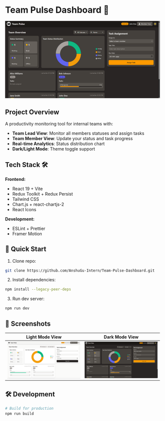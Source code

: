 # Team Pulse Dashboard 🚀

[![Watch the demo](./public/demo/dark.png)](https://streamable.com/2i6hdd)

## Project Overview

A productivity monitoring tool for internal teams with:

- **Team Lead View**: Monitor all members statuses and assign tasks
- **Team Member View**: Update your status and task progress
- **Real-time Analytics**: Status distribution chart
- **Dark/Light Mode**: Theme toggle support

## Tech Stack 🛠️

**Frontend:**

- React 19 + Vite
- Redux Toolkit + Redux Persist
- Tailwind CSS
- Chart.js + react-chartjs-2
- React Icons

**Development:**

- ESLint + Prettier
- Framer Motion

## 🚀 Quick Start

1. Clone repo:

```bash
git clone https://github.com/AnshuGu-Intern/Team-Pulse-Dashboard.git
```

2. Install dependencies:

```bash
npm install --legacy-peer-deps
```

3. Run dev server:

```bash
npm run dev
```

## 📸 Screenshots

| Light Mode View                        | Dark Mode View                       |
| -------------------------------------- | ------------------------------------ |
| ![Light Mode](./public/demo/light.png) | ![Dark Mode](./public/demo/dark.png) |

## 🛠️ Development

```bash
# Build for production
npm run build
```
